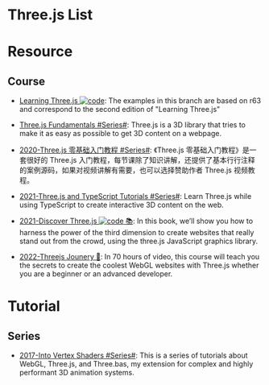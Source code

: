 # Three.js List

# Resource

## Course

- [Learning Three.js ![code](https://martrix-usa.oss-accelerate.aliyuncs.com/logo/code.svg)](https://github.com/josdirksen/learning-threejs): The examples in this branch are based on r63 and correspond to the second edition of "Learning Three.js"

- [Three.js Fundamentals #Series#](https://threejsfundamentals.org/threejs/lessons/threejs-fundamentals.html): Three.js is a 3D library that tries to make it as easy as possible to get 3D content on a webpage.

- [2020-Three.js 零基础入门教程 #Series#](http://www.webgl3d.cn/Three.js/): 《Three.js 零基础入门教程》是一套很好的 Three.js 入门教程，每节课除了知识讲解，还提供了基本行行注释的案例源码，如果对视频讲解有需要，也可以选择赞助作者 Three.js 视频教程。

- [2021-Three.js and TypeScript Tutorials #Series#](https://sbcode.net/threejs/): Learn Three.js while using TypeScript to create interactive 3D content on the web.

- [2021-Discover Three.js ![code](https://martrix-usa.oss-accelerate.aliyuncs.com/logo/code.svg) 📚](https://discoverthreejs.com/book/introduction/): In this book, we’ll show you how to harness the power of the third dimension to create websites that really stand out from the crowd, using the three.js JavaScript graphics library.

- [2022-Threejs Jounery 🎥](https://threejs-journey.com/): In 70 hours of video, this course will teach you the secrets to create the coolest WebGL websites with Three.js whether you are a beginner or an advanced developer.

# Tutorial

## Series

- [2017-Into Vertex Shaders #Series#](https://medium.com/@Zadvorsky/into-vertex-shaders-594e6d8cd804): This is a series of tutorials about WebGL, Three.js, and Three.bas, my extension for complex and highly performant 3D animation systems.
